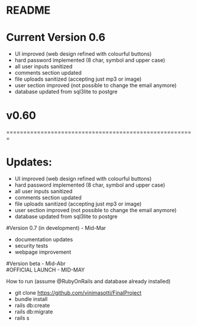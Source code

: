 # README

# Current Version 0.6  <br> 
- UI improved (web design refined with colourful buttons)
- hard password implemented (8 char, symbol and upper case)
- all user inputs sanitized
- comments section updated
- file uploads sanitized (accepting just mp3 or image)
- user section improved (not possible to change the email anymore)
- database updated from sql3lite to postgre
# v0.60<br>
=======================================================
# Updates: <br> 
- UI improved (web design refined with colourful buttons) <br>
- hard password implemented (8 char, symbol and upper case) <br>
- all user inputs sanitized <br> 
- comments section updated <br>
- file uploads sanitized (accepting just mp3 or image) <br>
- user section improved (not possible to change the email anymore) <br>
- database updated from sql3lite to postgre <br>

#Version 0.7 (in development) - Mid-Mar <br>
- documentation updates
- security tests
- webpage improvement

#Version beta - Mid-Abr <br>
#OFFICIAL LAUNCH - MID-MAY <br>

How to run (assume @RubyOnRails and database already installed) <br>
- git clone https://github.com/vinimasotti/FinalProject <br>
- bundle install <br>
- rails db:create
- rails db:migrate <br>
- rails s <br>
